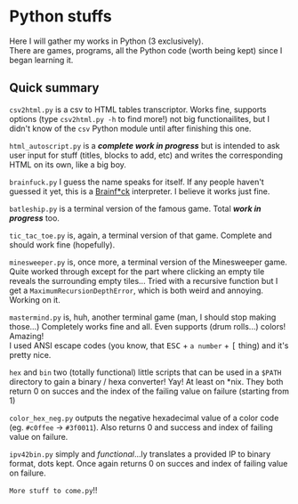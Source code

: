 # Python stuffs
Here I will gather my works in Python (3 exclusively).  
There are games, programs, all the Python code (worth being kept) since I began learning it.  

## Quick summary
`csv2html.py` is a csv to HTML tables transcriptor. Works fine, supports options (type `csv2html.py -h` to find more!) not big functionailites, but I didn't know of the `csv` Python module until after finishing this one.

`html_autoscript.py` is a ***complete work in progress*** but is intended to ask user input for stuff (titles, blocks to add, etc) and writes the corresponding HTML on its own, like a big boy.

`brainfuck.py` I guess the name speaks for itself. If any people haven't guessed it yet, this is a [Brainf\*ck](http://esolangs.org/wiki/Brainfuck) interpreter. I believe it works just fine.

`batleship.py` is a terminal version of the famous game. Total ***work in progress*** too.

`tic_tac_toe.py` is, again, a terminal version of that game. Complete and should work fine (hopefully).

`minesweeper.py` is, once more, a terminal version of the Minesweeper game. Quite worked through except for the part where clicking an empty tile reveals the surrounding empty tiles... Tried with a recursive function but I get a `MaximumRecursionDepthError`, which is both weird and annoying. Working on it.

`mastermind.py` is, huh, another terminal game (man, I should stop making those...) Completely works fine and all. Even supports (drum rolls...) colors! Amazing!  
I used ANSI escape codes (you know, that <kbd>ESC</kbd> + `a number` + <kbd>[</kbd> thing) and it's pretty nice.

`hex` and `bin` two (totally functional) little scripts that can be used in a `$PATH` directory to gain a binary / hexa converter! Yay! At least on \*nix. They both return 0 on succes and the index of the failing value on failure (starting from 1)

`color_hex_neg.py` outputs the negative hexadecimal value of a color code (eg. `#c0ffee` -> `#3f0011`). Also returns 0 and success and index of failing value on failure.

`ipv42bin.py` simply and *functional*…ly translates a provided IP to binary format, dots kept. Once again returns 0 on succes and index of failing value on failure.

`More stuff to come.py`!!
